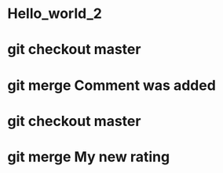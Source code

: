 # Hello_world_2
# git checkout master
# git merge Comment was added
# git checkout master
# git merge My new rating
